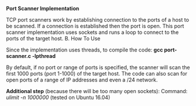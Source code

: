**Port Scanner Implementation**

TCP port scanners work by establishing connection to the ports of a host to be scanned. If a connection is established then the port is open. This port scanner implementation uses sockets and runs a loop to connect to the ports of the target host.
B. How To Use

Since the implementation uses threads, to compile the code: **gcc port-scanner.c -lpthread**

By default, if no port or range of ports is specified, the scanner will scan the first 1000 ports (port 1-1000) of the target host. The code can also scan for open ports of a range of IP addresses and even a /24 network.

**Additional step** (because there will be too many open sockets): Command: *ulimit -n 1000000* (tested on Ubuntu 16.04)
